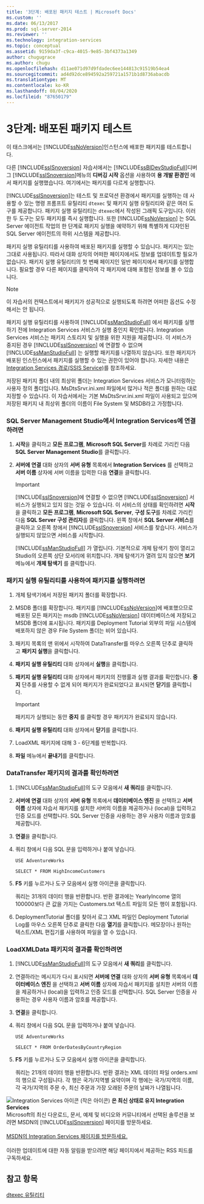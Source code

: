 ```yaml
---
title: '3단계: 배포된 패키지 테스트 | Microsoft Docs'
ms.custom: ''
ms.date: 06/13/2017
ms.prod: sql-server-2014
ms.reviewer: ''
ms.technology: integration-services
ms.topic: conceptual
ms.assetid: 9159da3f-c9ca-4015-9e85-3bf4373a1349
author: chugugrace
ms.author: chugu
ms.openlocfilehash: d11ae071d97d9fdadec6ee144813c91519b54ea4
ms.sourcegitcommit: ad4d92dce894592a259721a1571b1d8736abacdb
ms.translationtype: MT
ms.contentlocale: ko-KR
ms.lasthandoff: 08/04/2020
ms.locfileid: "87650179"
---
```

# <a name="step-3-testing-the-deployed-packages"></a>3단계: 배포된 패키지 테스트
  이 태스크에서는 [!INCLUDE[ssNoVersion](../includes/ssnoversion-md.md)]인스턴스에 배포한 패키지를 테스트합니다.

 다른 [!INCLUDE[ssISnoversion](../includes/ssisnoversion-md.md)] 자습서에서는 [!INCLUDE[ssBIDevStudioFull](../includes/ssbidevstudiofull-md.md)]디버그 [!INCLUDE[ssISnoversion](../includes/ssisnoversion-md.md)]메뉴의 **디버깅 시작** 옵션을 사용하여 **용 개발 환경인** 에서 패키지를 실행했습니다. 여기에서는 패키지를 다르게 실행합니다.

 [!INCLUDE[ssISnoversion](../includes/ssisnoversion-md.md)]는 테스트 및 프로덕션 환경에서 패키지를 실행하는 데 사용할 수 있는 명령 프롬프트 유틸리티 `dtexec` 및 패키지 실행 유틸리티와 같은 여러 도구를 제공합니다. 패키지 실행 유틸리티는 `dtexec`에서 작성된 그래픽 도구입니다. 이러한 두 도구는 모두 패키지를 즉시 실행합니다. 또한 [!INCLUDE[ssNoVersion](../includes/ssnoversion-md.md)] 는 SQL Server 에이전트 작업의 한 단계로 패키지 실행을 예약하기 위해 특별하게 디자인된 SQL Server 에이전트의 하위 시스템을 제공합니다.

 패키지 실행 유틸리티를 사용하여 배포된 패키지를 실행할 수 있습니다. 패키지는 있는 그대로 사용됩니다. 따라서 대화 상자의 어떠한 페이지에서도 정보를 업데이트할 필요가 없습니다. 패키지 실행 유틸리티의 첫 번째 페이지인 일반 페이지에서 패키지를 실행합니다. 필요할 경우 다른 페이지를 클릭하여 각 패키지에 대해 포함된 정보를 볼 수 있습니다.

> [!NOTE]
>  이 자습서의 컨텍스트에서 패키지가 성공적으로 실행되도록 하려면 어떠한 옵션도 수정해서는 안 됩니다.

 패키지 실행 유틸리티를 사용하여 [!INCLUDE[ssManStudioFull](../includes/ssmanstudiofull-md.md)] 에서 패키지를 실행하기 전에 Integration Services 서비스가 실행 중인지 확인합니다. Integration Services 서비스는 패키지 스토리지 및 실행을 위한 지원을 제공합니다. 이 서비스가 중지된 경우 [!INCLUDE[ssISnoversion](../includes/ssisnoversion-md.md)] 에 연결할 수 없으며 [!INCLUDE[ssManStudioFull](../includes/ssmanstudiofull-md.md)] 는 실행할 패키지를 나열하지 않습니다. 또한 패키지가 배포된 인스턴스에서 패키지를 실행할 수 있는 권한이 있어야 합니다. 자세한 내용은 [Integration Services 경로&#40;SSIS Service&#41;](security/integration-services-roles-ssis-service.md)를 참조하세요.

 저장된 패키지 폴더 내의 최상위 폴더는 Integration Services 서비스가 모니터링하는 사용자 정의 폴더입니다. MsDtsSrvr.ini.xml 파일에서 많거나 적은 폴더를 원하는 대로 지정할 수 있습니다. 이 자습서에서는 기본 MsDtsSrvr.ini.xml 파일이 사용되고 있으며 저장된 패키지 내 최상위 폴더의 이름이 File System 및 MSDB라고 가정합니다.

### <a name="to-connect-to-integration-services-in-sql-server-management-studio"></a>SQL Server Management Studio에서 Integration Services에 연결하려면

1.  **시작**을 클릭하고 **모든 프로그램**, **Microsoft SQL Server**를 차례로 가리킨 다음 **SQL Server Management Studio**를 클릭합니다.

2.  **서버에 연결** 대화 상자의 **서버 유형** 목록에서 **Integration Services** 를 선택하고 **서버 이름** 상자에 서버 이름을 입력한 다음 **연결**을 클릭합니다.

    > [!IMPORTANT]
    >  [!INCLUDE[ssISnoversion](../includes/ssisnoversion-md.md)]에 연결할 수 없으면 [!INCLUDE[ssISnoversion](../includes/ssisnoversion-md.md)] 서비스가 실행되고 있지 않는 것일 수 있습니다. 이 서비스의 상태를 확인하려면 **시작**을 클릭하고 **모든 프로그램**, **Microsoft SQL Server**, **구성 도구**를 차례로 가리킨 다음 **SQL Server 구성 관리자**를 클릭합니다. 왼쪽 창에서 **SQL Server 서비스**를 클릭하고 오른쪽 창에서 [!INCLUDE[ssISnoversion](../includes/ssisnoversion-md.md)] 서비스를 찾습니다. 서비스가 실행되지 않았으면 서비스를 시작합니다.

     [!INCLUDE[ssManStudioFull](../includes/ssmanstudiofull-md.md)] 가 열립니다. 기본적으로 개체 탐색기 창이 열리고 Studio의 오른쪽 상단 모서리에 위치합니다. 개체 탐색기가 열려 있지 않으면 **보기** 메뉴에서 **개체 탐색기** 를 클릭합니다.

### <a name="to-run-the-packages-using-the-execute-package-utility"></a>패키지 실행 유틸리티를 사용하여 패키지를 실행하려면

1.  개체 탐색기에서 저장된 패키지 폴더를 확장합니다.

2.  MSDB 폴더를 확장합니다. 패키지를 [!INCLUDE[ssNoVersion](../includes/ssnoversion-md.md)]에 배포했으므로 배포된 모든 패키지는 msdb [!INCLUDE[ssNoVersion](../includes/ssnoversion-md.md)] 데이터베이스에 저장되고 MSDB 폴더에 표시됩니다. 패키지를 Deployment Tutorial 외부의 파일 시스템에 배포하지 않은 경우 File System 폴더는 비어 있습니다.

3.  패키지 목록의 맨 위에서 시작하여 DataTransfer를 마우스 오른쪽 단추로 클릭하고 **패키지 실행**을 클릭합니다.

4.  **패키지 실행 유틸리티** 대화 상자에서 **실행**을 클릭합니다.

5.  **패키지 실행 유틸리티** 대화 상자에서 패키지의 진행률과 실행 결과를 확인합니다. **중지** 단추를 사용할 수 없게 되어 패키지가 완료되었다고 표시되면 **닫기**를 클릭합니다.

    > [!IMPORTANT]
    >  패키지가 실행되는 동안 **중지** 를 클릭할 경우 패키지가 완료되지 않습니다.

6.  **패키지 실행 유틸리티** 대화 상자에서 **닫기**를 클릭합니다.

7.  LoadXML 패키지에 대해 3 - 6단계를 반복합니다.

8.  **파일** 메뉴에서 **끝내기**를 클릭합니다.

### <a name="to-verify-the-results-of-the-datatransfer-package"></a>DataTransfer 패키지의 결과를 확인하려면

1.  [!INCLUDE[ssManStudioFull](../includes/ssmanstudiofull-md.md)]의 도구 모음에서 **새 쿼리**를 클릭합니다.

2.  **서버에 연결** 대화 상자의 **서버 유형** 목록에서 **데이터베이스 엔진** 을 선택하고 **서버 이름** 상자에 자습서 패키지를 설치한 서버의 이름을 제공하거나 (local)을 입력하고 인증 모드를 선택합니다. SQL Server 인증을 사용하는 경우 사용자 이름과 암호를 제공합니다.

3.  **연결**을 클릭합니다.

4.  쿼리 창에서 다음 SQL 문을 입력하거나 붙여 넣습니다.

     `USE AdventureWorks`

     `SELECT * FROM HighIncomeCustomers`

5.  **F5** 키를 누르거나 도구 모음에서 실행 아이콘을 클릭합니다.

     쿼리는 31개의 데이터 행을 반환합니다. 반환 결과에는 YearlyIncome 열의 100000보다 큰 값을 가지는 Customers.txt 텍스트 파일의 모든 행이 포함됩니다.

6.  DeploymentTutorial 폴더를 찾아서 로그 XML 파일인 Deployment Tutorial Log를 마우스 오른쪽 단추로 클릭한 다음 **열기**를 클릭합니다. 메모장이나 원하는 텍스트/XML 편집기를 사용하여 파일을 열 수 있습니다.

### <a name="to-verify-the-results-of-the-loadxmldata-package"></a>LoadXMLData 패키지의 결과를 확인하려면

1.  [!INCLUDE[ssManStudioFull](../includes/ssmanstudiofull-md.md)]의 도구 모음에서 **새 쿼리**를 클릭합니다.

2.  연결하라는 메시지가 다시 표시되면 **서버에 연결** 대화 상자의 **서버 유형** 목록에서 **데이터베이스 엔진** 을 선택하고 **서버 이름** 상자에 자습서 패키지를 설치한 서버의 이름을 제공하거나 (local)을 입력하고 인증 모드를 선택합니다. SQL Server 인증을 사용하는 경우 사용자 이름과 암호를 제공합니다.

3.  **연결**을 클릭합니다.

4.  쿼리 창에서 다음 SQL 문을 입력하거나 붙여 넣습니다.

     `USE AdventureWorks`

     `SELECT * FROM OrderDatesByCountryRegion`

5.  **F5** 키를 누르거나 도구 모음에서 실행 아이콘을 클릭합니다.

     쿼리는 21개의 데이터 행을 반환합니다. 반환 결과는 XML 데이터 파일 orders.xml의 행으로 구성됩니다. 각 행은 국가/지역별 요약이며 각 행에는 국가/지역의 이름, 각 국가/지역의 주문 수, 최신 주문과 가장 오래된 주문의 날짜가 나열됩니다.

![Integration Services 아이콘 (작은 아이콘)](media/dts-16.gif "Integration Services 아이콘(작은 아이콘)")  **은 최신 상태로 유지 Integration Services**<br /> Microsoft의 최신 다운로드, 문서, 예제 및 비디오와 커뮤니티에서 선택된 솔루션을 보려면 MSDN의 [!INCLUDE[ssISnoversion](../includes/ssisnoversion-md.md)] 페이지를 방문하세요.<br /><br /> [MSDN의 Integration Services 페이지를 방문하세요.](https://go.microsoft.com/fwlink/?LinkId=136655)<br /><br /> 이러한 업데이트에 대한 자동 알림을 받으려면 해당 페이지에서 제공하는 RSS 피드를 구독하세요.

## <a name="see-also"></a>참고 항목
 [dtexec 유틸리티](packages/dtexec-utility.md)


